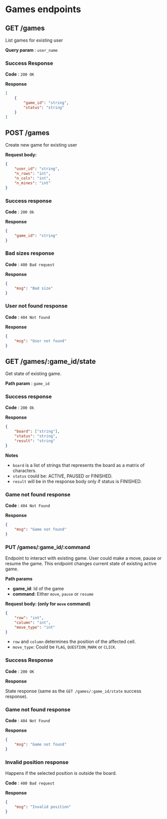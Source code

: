 # Games endpoints

## GET /games

List games for existing user

**Query param** : `user_name`


### Success Response

**Code** : `200 OK`

**Response**


```json
[
    {
        "game_id": "string",
        "status": "string"
    }
]
```


## POST /games
Create new game for existing user

**Request body:**
```json
{
    "user_id": "string",
    "n_rows": "int",
    "n_cols": "int",
    "n_mines": "int"
}
```
### Success response
**Code** : `200 Ok`

**Response**

```json
{
    "game_id": "string"
}
```

### Bad sizes response
**Code** : `400 Bad request`

**Response**

```json
{
    "msg": "Bad size"
}
```

### User not found response
**Code** : `404 Not found`

**Response**

```json
{
    "msg": "User not found"
}
```


## GET /games/:game_id/state

Get state of existing game.

**Path param** : `game_id`

### Success response
**Code** : `200 Ok`

**Response**

```json
{
    "board": ["string"],
    "status": "string",
    "result": "string"
}
```
**Notes**

* `board` is a list of strings that represents the board as a matrix of characters.
* `status` could be: ACTIVE, PAUSED or FINISHED.
* `result` will be in the response
body only if status is FINISHED.

### Game not found response

**Code** : `404 Not Found`

**Response**

```json
{
    "msg": "Game not found"
}
```

### PUT /games/:game_id/:command

Endpoint to interact with existing game. User could make a move, pause or resume the game. This endpoint changes current state of existing active game.

**Path params**

* **game_id**: Id of the game
* **command**: Either `move`, `pause` or `resume`

**Request body: (only for `move` command)**
```json
{
    "row": "int",
    "column": "int",
    "move_type": "int"
}
```
* `row` and `column` determines the position of the affected cell.
* `move_type`: Could be `FLAG`, `QUESTION_MARK` or `CLICK`.

### Success Response

**Code** : `200 OK`

**Response**

State response (same as the `GET /games/:game_id/state` success response).

### Game not found response

**Code** : `404 Not Found`

**Response**

```json
{
    "msg": "Game not found"
}
```

### Invalid position response

Happens if the selected position is outside the board.

**Code** : `400 Bad request`

**Response**

```json
{
    "msg": "Invalid position"
}
```
